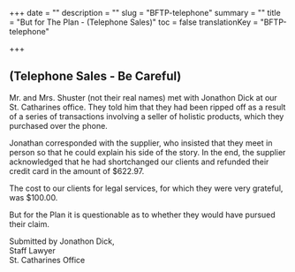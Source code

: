 +++
date = ""
description = ""
slug = "BFTP-telephone"
summary = ""
title = "But for The Plan - (Telephone Sales)"
toc = false
translationKey = "BFTP-telephone"

+++
## (Telephone Sales - Be Careful)

Mr. and Mrs. Shuster (not their real names) met with Jonathon Dick at our St. Catharines office. They told him that they had been ripped off as a result of a series of transactions involving a seller of holistic products, which they purchased over the phone.

Jonathan corresponded with the supplier, who insisted that they meet in person so that he could explain his side of the story. In the end, the supplier acknowledged that he had shortchanged our clients and refunded their credit card in the amount of $622.97.

The cost to our clients for legal services, for which they were very grateful, was $100.00.

But for the Plan it is questionable as to whether they would have pursued their claim.

Submitted by Jonathon Dick,  
Staff Lawyer  
St. Catharines Office